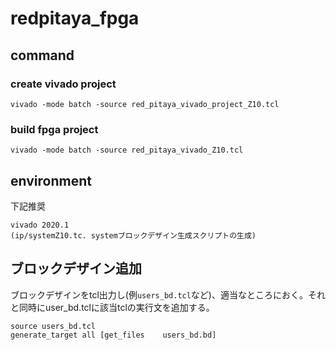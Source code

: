 # redpitaya_fpga
## command
### create vivado project
```
vivado -mode batch -source red_pitaya_vivado_project_Z10.tcl
```

### build fpga project
```
vivado -mode batch -source red_pitaya_vivado_Z10.tcl
```

## environment
下記推奨
```
vivado 2020.1
(ip/systemZ10.tc. systemブロックデザイン生成スクリプトの生成)
```

## ブロックデザイン追加
ブロックデザインをtcl出力し(例`users_bd.tcl`など)、適当なところにおく。それと同時にuser_bd.tclに該当tclの実行文を追加する。
```
source users_bd.tcl
generate_target all [get_files    users_bd.bd]
```